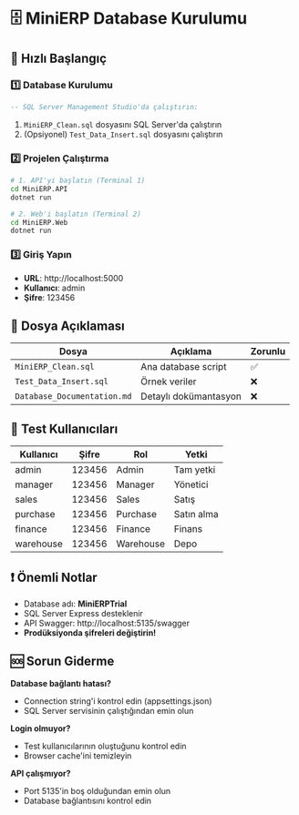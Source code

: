 # 🗄️ MiniERP Database Kurulumu

## 🚀 Hızlı Başlangıç

### 1️⃣ Database Kurulumu
```sql
-- SQL Server Management Studio'da çalıştırın:
```
1. `MiniERP_Clean.sql` dosyasını SQL Server'da çalıştırın
2. (Opsiyonel) `Test_Data_Insert.sql` dosyasını çalıştırın

### 2️⃣ Projelen Çalıştırma
```bash
# 1. API'yi başlatın (Terminal 1)
cd MiniERP.API
dotnet run

# 2. Web'i başlatın (Terminal 2)  
cd MiniERP.Web
dotnet run
```

### 3️⃣ Giriş Yapın
- **URL**: http://localhost:5000
- **Kullanıcı**: admin
- **Şifre**: 123456

## 📁 Dosya Açıklaması

| Dosya | Açıklama | Zorunlu |
|-------|----------|---------|
| `MiniERP_Clean.sql` | Ana database script | ✅ |
| `Test_Data_Insert.sql` | Örnek veriler | ❌ |
| `Database_Documentation.md` | Detaylı dokümantasyon | ❌ |

## 🔑 Test Kullanıcıları

| Kullanıcı | Şifre | Rol | Yetki |
|-----------|-------|-----|-------|
| admin | 123456 | Admin | Tam yetki |
| manager | 123456 | Manager | Yönetici |
| sales | 123456 | Sales | Satış |
| purchase | 123456 | Purchase | Satın alma |
| finance | 123456 | Finance | Finans |
| warehouse | 123456 | Warehouse | Depo |

## ❗ Önemli Notlar

- Database adı: **MiniERPTrial**
- SQL Server Express desteklenir
- API Swagger: http://localhost:5135/swagger
- **Prodüksiyonda şifreleri değiştirin!**

## 🆘 Sorun Giderme

**Database bağlantı hatası?**
- Connection string'i kontrol edin (appsettings.json)
- SQL Server servisinin çalıştığından emin olun

**Login olmuyor?**
- Test kullanıcılarının oluştuğunu kontrol edin
- Browser cache'ini temizleyin

**API çalışmıyor?**
- Port 5135'in boş olduğundan emin olun
- Database bağlantısını kontrol edin
